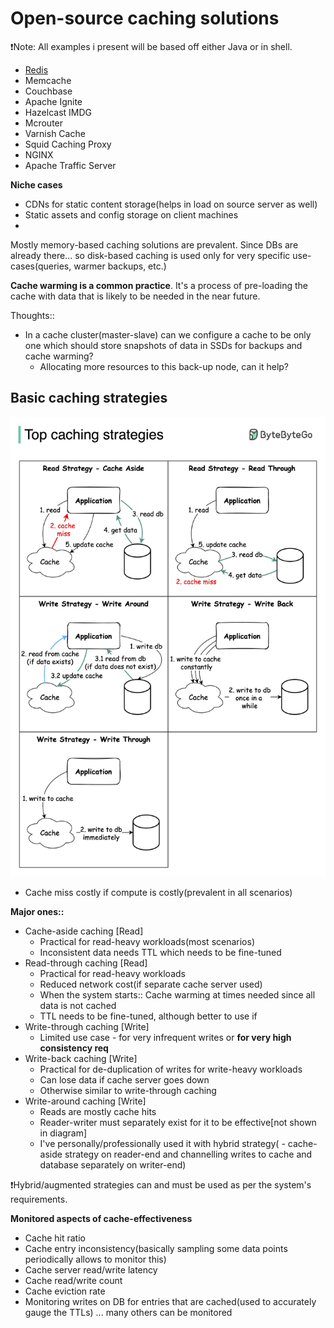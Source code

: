 # Open-source caching solutions

❗Note: All examples i present will be based off either Java or in shell.

- [Redis](./redis.md)
- Memcache
- Couchbase
- Apache Ignite
- Hazelcast IMDG
- Mcrouter
- Varnish Cache
- Squid Caching Proxy
- NGINX
- Apache Traffic Server

**Niche cases**
- CDNs for static content storage(helps in load on source server as well)
- Static assets and config storage on client machines
- 

Mostly memory-based caching solutions are prevalent. Since DBs are already there... so disk-based caching is used only for very specific use-cases(queries, warmer backups, etc.)

**Cache warming is a common practice**. It's a process of pre-loading the cache with data that is likely to be needed in the near future.

Thoughts::

- In a cache cluster(master-slave) can we configure a cache to be only one which should store snapshots of data in SSDs for backups and cache warming?
  - Allocating more resources to this back-up node, can it help?

## Basic caching strategies

![Caching strategies](./caching_strategies.jpeg)

- Cache miss costly if compute is costly(prevalent in all scenarios)

**Major ones::**
- Cache-aside caching [Read]
  - Practical for read-heavy workloads(most scenarios)
  - Inconsistent data needs TTL which needs to be fine-tuned
- Read-through caching [Read]
  - Practical for read-heavy workloads
  - Reduced network cost(if separate cache server used)
  - When the system starts:: Cache warming at times needed since all data is not cached 
  - TTL needs to be fine-tuned, although better to use if 
- Write-through caching [Write]
  - Limited use case - for very infrequent writes or **for very high consistency req**
- Write-back caching [Write]
  - Practical for de-duplication of writes for write-heavy workloads
  - Can lose data if cache server goes down
  - Otherwise similar to write-through caching
- Write-around caching [Write]
  - Reads are mostly cache hits
  - Reader-writer must separately exist for it to be effective[not shown in diagram]
  - I've personally/professionally used it with hybrid strategy( - cache-aside strategy on reader-end and channelling writes to cache and database separately on writer-end)

❗Hybrid/augmented strategies can and must be used as per the system's requirements.

**Monitored aspects of cache-effectiveness**

- Cache hit ratio
- Cache entry inconsistency(basically sampling some data points periodically allows to monitor this)
- Cache server read/write latency
- Cache read/write count
- Cache eviction rate
- Monitoring writes on DB for entries that are cached(used to accurately gauge the TTLs)
... many others can be monitored
